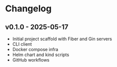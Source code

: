 # Changelog

## v0.1.0 - 2025-05-17
- Initial project scaffold with Fiber and Gin servers
- CLI client
- Docker compose infra
- Helm chart and kind scripts
- GitHub workflows

